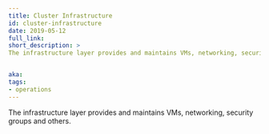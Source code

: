 ```yaml
---
title: Cluster Infrastructure
id: cluster-infrastructure
date: 2019-05-12
full_link:
short_description: >
The infrastructure layer provides and maintains VMs, networking, security groups and others.


aka:
tags:
- operations
---
```

The infrastructure layer provides and maintains VMs, networking, security groups and others.
